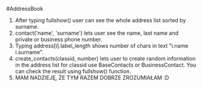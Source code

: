 #AddressBook
1. After typing fullshow() user can see the whole address list sorted by surname.
2. contact('name', 'surname') lets user see the name, last name and private or business phone number.
3. Typing address[i].label_length shows number of chars in text "i.name i.surname".
4. create_contacts(classid, number) lets user to create random information in the address list for classid use BaseContacts or BusinessContact.
   You can check the result using fullshow() function.
5. MAM NADZIEJĘ, ŻE TYM RAZEM DOBRZE ZROZUMIAŁAM :D